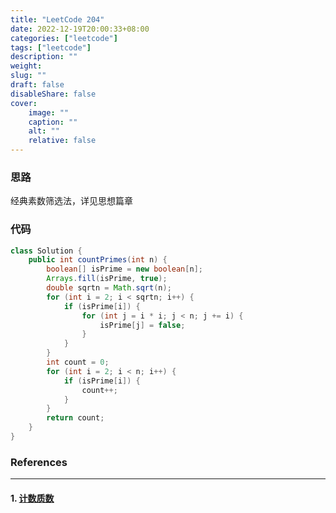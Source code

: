```yaml
---
title: "LeetCode 204"
date: 2022-12-19T20:00:33+08:00
categories: ["leetcode"]
tags: ["leetcode"]
description: ""
weight:
slug: ""
draft: false
disableShare: false
cover:
    image: ""
    caption: ""
    alt: ""
    relative: false
---
```


### 思路

经典素数筛选法，详见思想篇章

### 代码

```java
class Solution {
    public int countPrimes(int n) {
        boolean[] isPrime = new boolean[n];
        Arrays.fill(isPrime, true);
        double sqrtn = Math.sqrt(n);
        for (int i = 2; i < sqrtn; i++) {
            if (isPrime[i]) {
                for (int j = i * i; j < n; j += i) {
                    isPrime[j] = false;
                }
            }
        }
        int count = 0;
        for (int i = 2; i < n; i++) {
            if (isPrime[i]) {
                count++;
            }
        }
        return count;
    }
}
```

### References

---

#### 1. [计数质数](https://leetcode.cn/problems/count-primes/)
